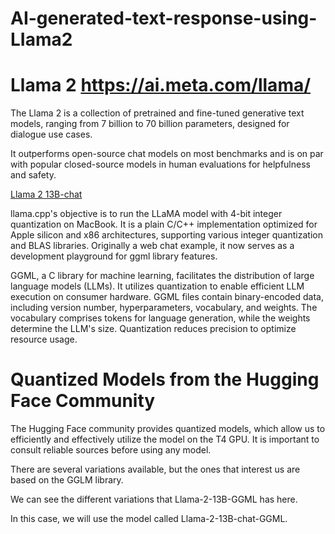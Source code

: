 # AI-generated-text-response-using-LIama2

# Llama 2 https://ai.meta.com/llama/
The Llama 2 is a collection of pretrained and fine-tuned generative text models, ranging from 7 billion to 70 billion parameters, designed for dialogue use cases.

It outperforms open-source chat models on most benchmarks and is on par with popular closed-source models in human evaluations for helpfulness and safety.

[Llama 2 13B-chat](https://huggingface.co/meta-llama/Llama-2-13b-chat)

llama.cpp's objective is to run the LLaMA model with 4-bit integer quantization on MacBook. It is a plain C/C++ implementation optimized for Apple silicon and x86 architectures, supporting various integer quantization and BLAS libraries. Originally a web chat example, it now serves as a development playground for ggml library features.

GGML, a C library for machine learning, facilitates the distribution of large language models (LLMs). It utilizes quantization to enable efficient LLM execution on consumer hardware. GGML files contain binary-encoded data, including version number, hyperparameters, vocabulary, and weights. The vocabulary comprises tokens for language generation, while the weights determine the LLM's size. Quantization reduces precision to optimize resource usage.

# Quantized Models from the Hugging Face Community
The Hugging Face community provides quantized models, which allow us to efficiently and effectively utilize the model on the T4 GPU. It is important to consult reliable sources before using any model.

There are several variations available, but the ones that interest us are based on the GGLM library.

We can see the different variations that Llama-2-13B-GGML has here.

In this case, we will use the model called Llama-2-13B-chat-GGML.
